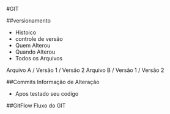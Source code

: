 #GIT

##versionamento

- Histoico
- controle de versão
- Quem Alterou
- Quando Alterou
- Todos os Arquivos

Arquivo A / Versão 1 / Versão 2
Arquivo B / Versão 1 / Versão 2

##Commits
Informação de Alteração
- Apos testado seu codigo


##GitFlow
Fluxo do GIT
